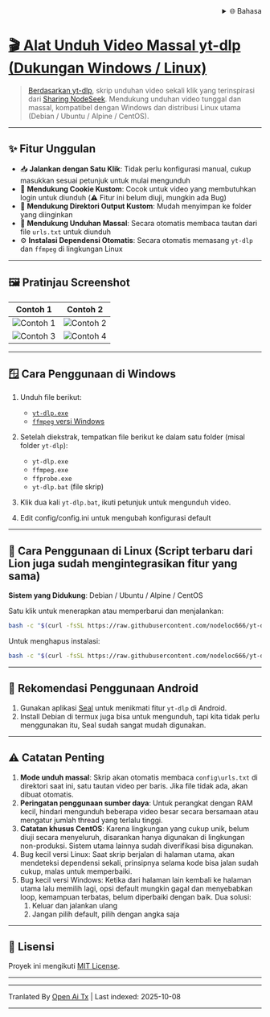 
<div align="right">
  <details>
    <summary >🌐 Bahasa</summary>
    <div>
      <div align="center">
        <a href="https://openaitx.github.io/view.html?user=nodeloc666&project=yt-dlp-script&lang=en">English</a>
        | <a href="https://openaitx.github.io/view.html?user=nodeloc666&project=yt-dlp-script&lang=zh-CN">简体中文</a>
        | <a href="https://openaitx.github.io/view.html?user=nodeloc666&project=yt-dlp-script&lang=zh-TW">繁體中文</a>
        | <a href="https://openaitx.github.io/view.html?user=nodeloc666&project=yt-dlp-script&lang=ja">日本語</a>
        | <a href="https://openaitx.github.io/view.html?user=nodeloc666&project=yt-dlp-script&lang=ko">한국어</a>
        | <a href="https://openaitx.github.io/view.html?user=nodeloc666&project=yt-dlp-script&lang=hi">हिन्दी</a>
        | <a href="https://openaitx.github.io/view.html?user=nodeloc666&project=yt-dlp-script&lang=th">ไทย</a>
        | <a href="https://openaitx.github.io/view.html?user=nodeloc666&project=yt-dlp-script&lang=fr">Français</a>
        | <a href="https://openaitx.github.io/view.html?user=nodeloc666&project=yt-dlp-script&lang=de">Deutsch</a>
        | <a href="https://openaitx.github.io/view.html?user=nodeloc666&project=yt-dlp-script&lang=es">Español</a>
        | <a href="https://openaitx.github.io/view.html?user=nodeloc666&project=yt-dlp-script&lang=it">Italiano</a>
        | <a href="https://openaitx.github.io/view.html?user=nodeloc666&project=yt-dlp-script&lang=ru">Русский</a>
        | <a href="https://openaitx.github.io/view.html?user=nodeloc666&project=yt-dlp-script&lang=pt">Português</a>
        | <a href="https://openaitx.github.io/view.html?user=nodeloc666&project=yt-dlp-script&lang=nl">Nederlands</a>
        | <a href="https://openaitx.github.io/view.html?user=nodeloc666&project=yt-dlp-script&lang=pl">Polski</a>
        | <a href="https://openaitx.github.io/view.html?user=nodeloc666&project=yt-dlp-script&lang=ar">العربية</a>
        | <a href="https://openaitx.github.io/view.html?user=nodeloc666&project=yt-dlp-script&lang=fa">فارسی</a>
        | <a href="https://openaitx.github.io/view.html?user=nodeloc666&project=yt-dlp-script&lang=tr">Türkçe</a>
        | <a href="https://openaitx.github.io/view.html?user=nodeloc666&project=yt-dlp-script&lang=vi">Tiếng Việt</a>
        | <a href="https://openaitx.github.io/view.html?user=nodeloc666&project=yt-dlp-script&lang=id">Bahasa Indonesia</a>
        | <a href="https://openaitx.github.io/view.html?user=nodeloc666&project=yt-dlp-script&lang=as">অসমীয়া</
      </div>
    </div>
  </details>
</div>


# 🎬 Alat Unduh Video Massal yt-dlp (Dukungan Windows / Linux)

> Berdasarkan [yt-dlp](https://github.com/yt-dlp/yt-dlp), skrip unduhan video sekali klik yang terinspirasi dari [Sharing NodeSeek](https://www.nodeseek.com/post-334093-2#15).
> Mendukung unduhan video tunggal dan massal, kompatibel dengan Windows dan distribusi Linux utama (Debian / Ubuntu / Alpine / CentOS).

---

## ✨ Fitur Unggulan

* 📥 **Jalankan dengan Satu Klik**: Tidak perlu konfigurasi manual, cukup masukkan sesuai petunjuk untuk mulai mengunduh
* 🍪 **Mendukung Cookie Kustom**: Cocok untuk video yang membutuhkan login untuk diunduh (⚠️ Fitur ini belum diuji, mungkin ada Bug)
* 📂 **Mendukung Direktori Output Kustom**: Mudah menyimpan ke folder yang diinginkan
* 📃 **Mendukung Unduhan Massal**: Secara otomatis membaca tautan dari file `urls.txt` untuk diunduh
* ⚙️ **Instalasi Dependensi Otomatis**: Secara otomatis memasang `yt-dlp` dan `ffmpeg` di lingkungan Linux

---

## 🖼️ Pratinjau Screenshot

| Contoh 1                                                                  | Contoh 2                                                                  |
| ---------------------------------------------------------------------- | ---------------------------------------------------------------------- |
| ![Contoh 1](https://img.uutv.dpdns.org/file/1746720584399_1000193433.jpg) | ![Contoh 2](https://img.uutv.dpdns.org/file/1746720581006_1000193434.jpg) |
| ![Contoh 3](https://img.uutv.dpdns.org/file/1746720588978_1000193428.jpg) | ![Contoh 4](https://img.uutv.dpdns.org/file/1746720587272_1000193427.jpg) |

---

## 🪟 Cara Penggunaan di Windows

1. Unduh file berikut:

   * [`yt-dlp.exe`](https://github.com/yt-dlp/yt-dlp)
   * [`ffmpeg` versi Windows](https://www.gyan.dev/ffmpeg/builds/ffmpeg-git-full.7z)

2. Setelah diekstrak, tempatkan file berikut ke dalam satu folder (misal folder `yt-dlp`):

   * `yt-dlp.exe`
   * `ffmpeg.exe`
   * `ffprobe.exe`
   * `yt-dlp.bat` (file skrip)

3. Klik dua kali `yt-dlp.bat`, ikuti petunjuk untuk mengunduh video.
4. Edit config/config.ini untuk mengubah konfigurasi default

---

## 🐧 Cara Penggunaan di Linux (Script terbaru dari Lion juga sudah mengintegrasikan fitur yang sama)

**Sistem yang Didukung**: Debian / Ubuntu / Alpine / CentOS

Satu klik untuk menerapkan atau memperbarui dan menjalankan:

```bash
bash -c "$(curl -fsSL https://raw.githubusercontent.com/nodeloc666/yt-dlp-script/main/install.sh)"
```

Untuk menghapus instalasi:

```bash
bash -c "$(curl -fsSL https://raw.githubusercontent.com/nodeloc666/yt-dlp-script/main/uninstall.sh)"
```

---

## 📱 Rekomendasi Penggunaan Android

1. Gunakan aplikasi [Seal](https://github.com/JunkFood02/Seal) untuk menikmati fitur `yt-dlp` di Android.
2. Install Debian di termux juga bisa untuk mengunduh, tapi kita tidak perlu menggunakan itu, Seal sudah sangat mudah digunakan.

---

## ⚠️ Catatan Penting

1. **Mode unduh massal**: Skrip akan otomatis membaca `config\urls.txt` di direktori saat ini, satu tautan video per baris. Jika file tidak ada, akan dibuat otomatis.
2. **Peringatan penggunaan sumber daya**: Untuk perangkat dengan RAM kecil, hindari mengunduh beberapa video besar secara bersamaan atau mengatur jumlah thread yang terlalu tinggi.
3. **Catatan khusus CentOS**: Karena lingkungan yang cukup unik, belum diuji secara menyeluruh, disarankan hanya digunakan di lingkungan non-produksi. Sistem utama lainnya sudah diverifikasi bisa digunakan.
4. Bug kecil versi Linux: Saat skrip berjalan di halaman utama, akan mendeteksi dependensi sekali, prinsipnya selama kode bisa jalan sudah cukup, malas untuk memperbaiki.
5. Bug kecil versi Windows: Ketika dari halaman lain kembali ke halaman utama lalu memilih lagi, opsi default mungkin gagal dan menyebabkan loop, kemampuan terbatas, belum diperbaiki dengan baik.
Dua solusi:
    1. Keluar dan jalankan ulang
    2. Jangan pilih default, pilih dengan angka saja

---

## 📄 Lisensi

Proyek ini mengikuti [MIT License](https://opensource.org/licenses/MIT).

---


---

Tranlated By [Open Ai Tx](https://github.com/OpenAiTx/OpenAiTx) | Last indexed: 2025-10-08

---